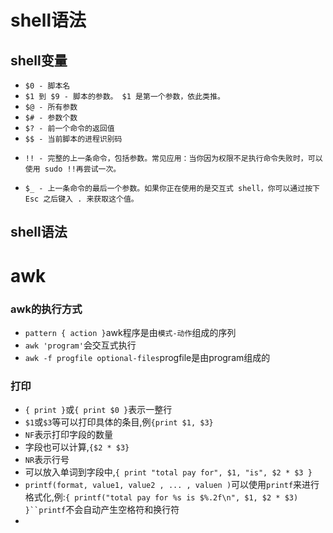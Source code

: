 # shell语法
## shell变量
-  `$0 - 脚本名 `
- `$1 到 $9 - 脚本的参数。 $1 是第一个参数，依此类推。`
- `$@ - 所有参数`
- `$# - 参数个数`
- `$? - 前一个命令的返回值`
- `$$ - 当前脚本的进程识别码`
* `!! - 完整的上一条命令，包括参数。常见应用：当你因为权限不足执行命令失败时，可以使用 sudo !!再尝试一次。`
- `$_ - 上一条命令的最后一个参数。如果你正在使用的是交互式 shell，你可以通过按下 Esc 之后键入 . 来获取这个值。`

## shell语法

# awk 
### awk的执行方式
- `pattern { action }`awk程序是由`模式-动作`组成的序列
- `awk 'program'`会交互式执行
- `awk -f progfile optional-files`progfile是由program组成的
### 打印
- `{ print }`或`{ print $0 }`表示一整行
- `$1`或`$3`等可以打印具体的条目,例`{print $1, $3}`
- `NF`表示打印字段的数量
- 字段也可以计算,`{$2 * $3}`
- `NR`表示行号
- 可以放入单词到字段中,`{ print "total pay for", $1, "is", $2 * $3 }`
- `printf(format, value1, value2 , ... , valuen )`可以使用`printf`来进行格式化,例:`{ printf("total pay for %s is $%.2f\n", $1, $2 * $3) }``printf`不会自动产生空格符和换行符
- 